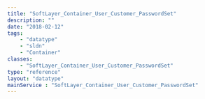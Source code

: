 ```yaml
---
title: "SoftLayer_Container_User_Customer_PasswordSet"
description: ""
date: "2018-02-12"
tags:
    - "datatype"
    - "sldn"
    - "Container"
classes:
    - "SoftLayer_Container_User_Customer_PasswordSet"
type: "reference"
layout: "datatype"
mainService : "SoftLayer_Container_User_Customer_PasswordSet"
---
```

